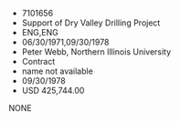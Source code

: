 * 7101656
* Support of Dry Valley Drilling Project
* ENG,ENG
* 06/30/1971,09/30/1978
* Peter Webb, Northern Illinois University
* Contract
*   name not available
* 09/30/1978
* USD 425,744.00

NONE